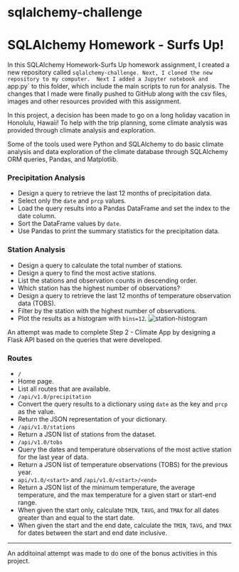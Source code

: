 # sqlalchemy-challenge

# SQLAlchemy Homework - Surfs Up!

In this SQLAlchemy Homework-Surfs Up homework assignment, I created a new repository called `sqlalchemy-challenge. Next, I cloned the new repository to my computer.  Next I added a Jupyter notebook and `app.py` to this folder, which include the main scripts to run for analysis. The changes that I made were finally pushed to GitHub along with the csv files, images and other resources provided with this assignment.  

In this project, a decision has been made to go on a long holiday vacation in Honolulu, Hawaii! To help with the trip planning, some climate analysis was provided through climate analysis and exploration.  

Some of the tools used were Python and SQLAlchemy to do basic climate analysis and data exploration of the climate database through SQLAlchemy ORM queries, Pandas, and Matplotlib.

### Precipitation Analysis
* Design a query to retrieve the last 12 months of precipitation data.
* Select only the `date` and `prcp` values.
* Load the query results into a Pandas DataFrame and set the index to the date column.
* Sort the DataFrame values by `date`.
* Use Pandas to print the summary statistics for the precipitation data.

### Station Analysis
* Design a query to calculate the total number of stations.
* Design a query to find the most active stations.
* List the stations and observation counts in descending order.
* Which station has the highest number of observations?
* Design a query to retrieve the last 12 months of temperature observation data (TOBS).
* Filter by the station with the highest number of observations.
* Plot the results as a histogram with `bins=12`.
![station-histogram](Images/station-histogram.png)

An attempt was made to complete Step 2 - Climate App by designing a Flask API based on the queries that were developed.

### Routes
* `/`
* Home page.
* List all routes that are available.
* `/api/v1.0/precipitation`
* Convert the query results to a dictionary using `date` as the key and `prcp` as the value.
* Return the JSON representation of your dictionary.
* `/api/v1.0/stations`
* Return a JSON list of stations from the dataset.
* `/api/v1.0/tobs`
* Query the dates and temperature observations of the most active station for the last year of data.
* Return a JSON list of temperature observations (TOBS) for the previous year.
* `api/v1.0/<start>` and `/api/v1.0/<start>/<end>`
* Return a JSON list of the minimum temperature, the average temperature, and the max temperature for a given start or start-end range.
* When given the start only, calculate `TMIN`, `TAVG`, and `TMAX` for all dates greater than and equal to the start date.
* When given the start and the end date, calculate the `TMIN`, `TAVG`, and `TMAX` for dates between the start and end date inclusive.
- - -

An additoinal attempt was made to do one of the bonus activities in this project.  

